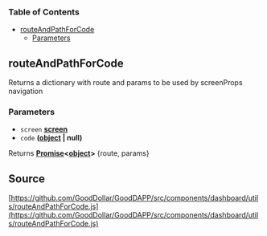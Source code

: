 <!-- Generated by documentation.js. Update this documentation by updating the source code. -->

### Table of Contents

-   [routeAndPathForCode][1]
    -   [Parameters][2]

## routeAndPathForCode

Returns a dictionary with route and params to be used by screenProps navigation

### Parameters

-   `screen` **[screen][3]** 
-   `code` **([object][4] | null)** 

Returns **[Promise][5]&lt;[object][4]>** {route, params}

[1]: #routeandpathforcode

[2]: #parameters

[3]: https://developer.mozilla.org/docs/Web/Guide/Mobile

[4]: https://developer.mozilla.org/docs/Web/JavaScript/Reference/Global_Objects/Object

[5]: https://developer.mozilla.org/docs/Web/JavaScript/Reference/Global_Objects/Promise
## Source
[https://github.com/GoodDollar/GoodDAPP/src/components/dashboard/utils/routeAndPathForCode.js](https://github.com/GoodDollar/GoodDAPP/src/components/dashboard/utils/routeAndPathForCode.js)

